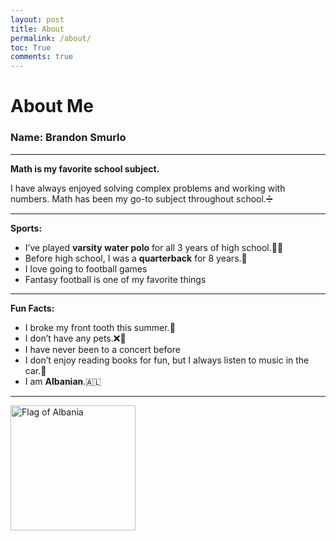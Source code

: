 ```yaml
---
layout: post
title: About
permalink: /about/
toc: True
comments: true
---
```


# About Me


### Name: Brandon Smurlo

---

**Math is my favorite school subject.**

I have always enjoyed solving complex problems and working with numbers. Math has been my go-to subject throughout school.➗

---

**Sports:**  
- I’ve played **varsity water polo** for all 3 years of high school.🤽‍♂️
- Before high school, I was a **quarterback** for 8 years.🏈
- I love going to football games
- Fantasy football is one of my favorite things

---

**Fun Facts:**
- I broke my front tooth this summer.🦷
- I don’t have any pets.❌🐶
- I have never been to a concert before
- I don’t enjoy reading books for fun, but I always listen to music in the car.🌟
- I am **Albanian**.🇦🇱

---

<img src="https://cdn.britannica.com/00/6200-004-42B7690E/Flag-Albania.jpg" alt="Flag of Albania" style="width: 200px; height: auto;">


